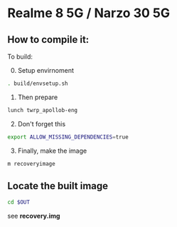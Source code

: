 
# Realme 8 5G / Narzo 30 5G
## How to compile it:

To build:

0. Setup envirnoment
```bash
. build/envsetup.sh
```

1. Then prepare
```bash
lunch twrp_apollob-eng
```

2. Don't forget this
```bash
export ALLOW_MISSING_DEPENDENCIES=true
```

3. Finally, make the image
```bash
m recoveryimage
```

## Locate the built image
```bash
cd $OUT
```
see **recovery.img**
